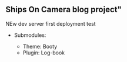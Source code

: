 <h2>Ships On Camera blog project"</h2>
<p> NEw dev server first deployment test </p>

<ul>
	<li>Submodules:</li>
	<ul>
	<li>Theme: Booty</li>
	<li>Plugin: Log-book</li>
	</ul>
</ul>
